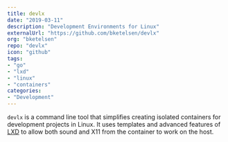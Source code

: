 ```yaml
---
title: devlx
date: "2019-03-11"
description: "Development Environments for Linux"
externalUrl: "https://github.com/bketelsen/devlx"
org: "bketelsen"
repo: "devlx"
icon: "github"
tags:
- "go"
- "lxd"
- "linux"
- "containers"
categories:
- "Development"
---
```


`devlx` is a command line tool that simplifies creating isolated containers for development projects in Linux.  It uses templates and advanced features of [LXD](https://linuxcontainers.org/lxd/introduction/) to allow both sound and X11 from the container to work on the host.
